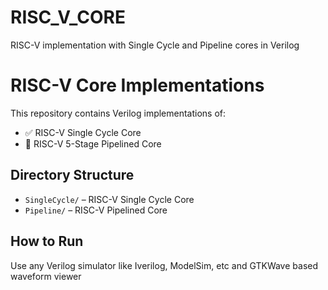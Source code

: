 # RISC_V_CORE
RISC-V implementation with Single Cycle and Pipeline cores in Verilog
# RISC-V Core Implementations

This repository contains Verilog implementations of:
- ✅ RISC-V Single Cycle Core
- 🚀 RISC-V 5-Stage Pipelined Core

## Directory Structure

- `SingleCycle/` – RISC-V Single Cycle Core
- `Pipeline/` – RISC-V Pipelined Core

## How to Run

Use any Verilog simulator like Iverilog, ModelSim, etc and GTKWave based waveform viewer



